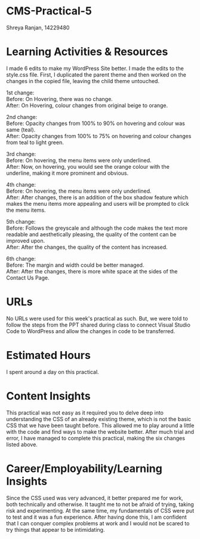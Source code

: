 # CMS-Practical-5
Shreya Ranjan, 14229480

# Learning Activities & Resources
I made 6 edits to make my WordPress Site better. I made the edits to the style.css file.
First, I duplicated the parent theme and then worked on the changes in the copied file, leaving the child theme untouched.

1st change:      
Before: On Hovering, there was no change.     
After: On Hovering, colour changes from original beige to orange.   

2nd change:     
Before: Opacity changes from 100% to 90% on hovering and colour was same (teal).    
After: Opacity changes from 100% to 75% on hovering and colour changes from teal to light green.     

3rd change:     
Before: On hovering, the menu items were only underlined.    
After: Now, on hovering, you would see the orange colour with the underline, making it more prominent and obvious.    

4th change:    
Before: On hovering, the menu items were only underlined.      
After: After changes, there is an addition of the box shadow feature which makes the menu items more appealing and users will be prompted to click the menu items.     

5th change:   
Before: Follows the greyscale and although the code makes the text more readable and aesthetically pleasing, the quality of the content can be improved upon.     
After: After the changes, the quality of the content has increased.   

6th change:     
Before: The margin and width could be better managed.    
After: After the changes, there is more white space at the sides of the Contact Us Page.     

# URLs
No URLs were used for this week's practical as such. But, we were told to follow the steps from the PPT shared during class to connect Visual Studio Code to WordPress and allow the changes in code to be transferred.

# Estimated Hours 
I spent around a day on this practical.

# Content Insights 
This practical was not easy as it required you to delve deep into understanding the CSS of an already existing theme, which is not the basic CSS that we have been taught before. This allowed me to play around a little with the code and find ways to make the website better. After much trial and error, I have managed to complete this practical, making the six changes listed above.

# Career/Employability/Learning Insights
Since the CSS used was very advanced, it better prepared me for work, both technically and otherwise. It taught me to not be afraid of trying, taking risk and experimenting. At the same time, my fundamentals of CSS were put to test and it was a fun experience. After having done this, I am confident that I can conquer complex problems at work and I would not be scared to try things that appear to be intimidating.
